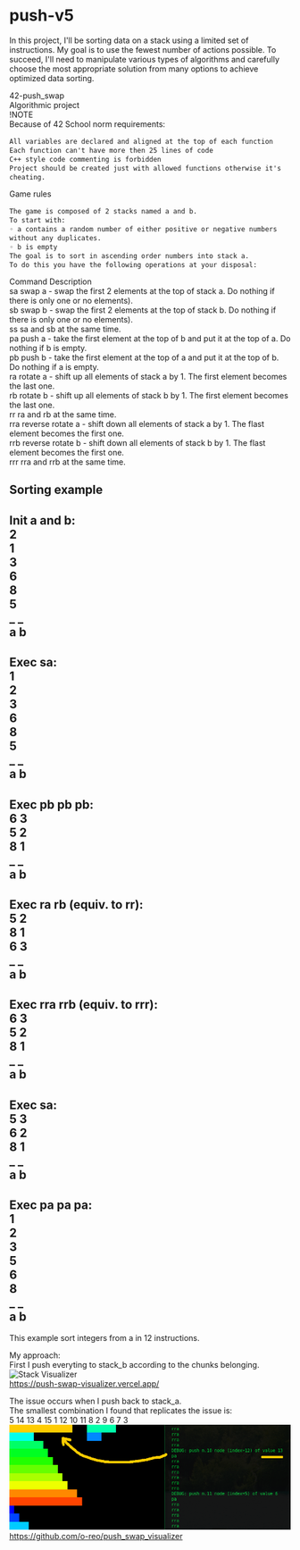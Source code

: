 # push-v5
In this project, I'll be sorting data on a stack using a limited set of instructions. My goal is to use the fewest number of actions possible. To succeed, I'll need to manipulate various types of algorithms and carefully choose the most appropriate solution from many options to achieve optimized data sorting.

42-push_swap            
Algorithmic project            
!NOTE            
Because of 42 School norm requirements:                                    

    All variables are declared and aligned at the top of each function                
    Each function can't have more then 25 lines of code                
    C++ style code commenting is forbidden                                        
    Project should be created just with allowed functions otherwise it's cheating.            
            
Game rules            
            
    The game is composed of 2 stacks named a and b.                
    To start with:                    
    ◦ a contains a random number of either positive or negative numbers without any duplicates.                
    ◦ b is empty                                                    
    The goal is to sort in ascending order numbers into stack a.                
    To do this you have the following operations at your disposal:                
                        
Command 	Description                    
sa 	swap a - swap the first 2 elements at the top of stack a. Do nothing if there is only one or no elements).            
sb 	swap b - swap the first 2 elements at the top of stack b. Do nothing if there is only one or no elements).            
ss 	sa and sb at the same time.            
pa 	push a - take the first element at the top of b and put it at the top of a. Do nothing if b is empty.            
pb 	push b - take the first element at the top of a and put it at the top of b. Do nothing if a is empty.        
ra 	rotate a - shift up all elements of stack a by 1. The first element becomes the last one.        
rb 	rotate b - shift up all elements of stack b by 1. The first element becomes the last one.        
rr 	ra and rb at the same time.            
rra 	reverse rotate a - shift down all elements of stack a by 1. The flast element becomes the first one.            
rrb 	reverse rotate b - shift down all elements of stack b by 1. The flast element becomes the first one.            
rrr 	rra and rrb at the same time.        
        
Sorting example        
-------------------------------------------------------------------------------------------------------            
Init a and b:        
2            
1            
3            
6            
8            
5            
_ _            
a b            
-------------------------------------------------------------------------------------------------------            
Exec sa:            
1            
2        
3            
6            
8        
5            
_ _            
a b            
-------------------------------------------------------------------------------------------------------            
Exec pb pb pb:        
6 3            
5 2            
8 1            
_ _            
a b        
-------------------------------------------------------------------------------------------------------            
Exec ra rb (equiv. to rr):            
5 2            
8 1            
6 3            
_ _            
a b            
-------------------------------------------------------------------------------------------------------            
Exec rra rrb (equiv. to rrr):            
6 3            
5 2            
8 1            
_ _            
a b            
-------------------------------------------------------------------------------------------------------            
Exec sa:            
5 3            
6 2            
8 1            
_ _            
a b            
-------------------------------------------------------------------------------------------------------            
Exec pa pa pa:            
1            
2            
3            
5            
6            
8            
_ _            
a b             
-------------------------------------------------------------------------------------------------------            
This example sort integers from a in 12 instructions.        
        

My approach:        
First I push everyting to stack_b according to the chunks belonging.
![Stack Visualizer](https://i.ibb.co/cXBYVL1/stack-visualizer.png)                
https://push-swap-visualizer.vercel.app/
        
The issue occurs when I push back to stack_a.      
The smallest combination I found that replicates the issue is:      
5 14 13 4 15 1 12 10 11 8 2 9 6 7 3
![Issue Visualized](https://raw.githubusercontent.com/buggcatcher/push-v5/main/issue_visualized.png)                
https://github.com/o-reo/push_swap_visualizer


